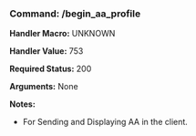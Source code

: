 ### Command: /begin_aa_profile

**Handler Macro:** UNKNOWN

**Handler Value:** 753

**Required Status:** 200

**Arguments:**
None

**Notes:**
- For Sending and Displaying AA in the client.
